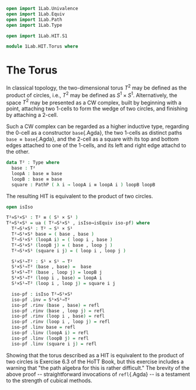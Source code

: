 ```agda
open import 1Lab.Univalence
open import 1Lab.Equiv
open import 1Lab.Path
open import 1Lab.Type

open import 1Lab.HIT.S1

module 1Lab.HIT.Torus where
```

# The Torus 

In classical topology, the two-dimensional torus $T^2$ may be defined
as the product of circles, i.e., $T^2$ may be defined as $S^1 \times
S^1$.  Alternatively, the space $T^2$ may be presented as a CW
complex, built by beginning with a point, attaching two 1-cells to
form the wedge of two circles, and finishing by attaching a 2-cell.

Such a CW complex can be regarded as a higher inductive type,
regarding the 0-cell as a constructor `base`{.Agda}, the two 1-cells
as distinct paths `base ≡ base`{.Agda}, and the 2-cell as a square
with its top and bottom edges attached to one of the 1-cells, and its
left and right edge attachd to the other.

```agda
data T² : Type where
  base : T² 
  loopA : base ≡ base
  loopB : base ≡ base
  square : PathP ( λ i → loopA i ≡ loopA i ) loopB loopB
```

The resulting HIT is equivalent to the product of two circles.

```agda
open isIso

T²≃S¹×S¹ : T² ≡ ( S¹ × S¹ )
T²≃S¹×S¹ = ua ( T²→S¹×S¹ , isIso→isEquiv iso-pf) where
  T²→S¹×S¹ : T² → S¹ × S¹
  T²→S¹×S¹ base = ( base , base ) 
  T²→S¹×S¹ (loopA i) = ( loop i , base ) 
  T²→S¹×S¹ (loopB j) = ( base , loop j ) 
  T²→S¹×S¹ (square i j) = ( loop i , loop j ) 

  S¹×S¹→T² : S¹ × S¹ → T²
  S¹×S¹→T² (base , base) =  base
  S¹×S¹→T² (base , loop j) = loopB j 
  S¹×S¹→T² (loop i , base) = loopA i 
  S¹×S¹→T² (loop i , loop j) = square i j

  iso-pf : isIso T²→S¹×S¹  
  iso-pf .inv = S¹×S¹→T² 
  iso-pf .rinv (base , base) = refl 
  iso-pf .rinv (base , loop j) = refl 
  iso-pf .rinv (loop i , base) = refl 
  iso-pf .rinv (loop i , loop j) = refl 
  iso-pf .linv base = refl 
  iso-pf .linv (loopA i) = refl
  iso-pf .linv (loopB j) = refl 
  iso-pf .linv (square i j) = refl 
```

Showing that the torus described as a HIT is equivalent to the product
of two circles is Exercise 6.3 of the HoTT Book, but this exercise
includes a warning that "the path algebra for this is rather
difficult."  The brevity of the above proof -- straightforward
invocations of `refl`{.Agda} -- is a testament to the strength of
cubical methods.
